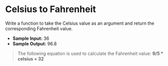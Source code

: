 # Celsius to Fahrenheit

Write a function to take the Celsius value as an argument and return the corresponding Fahrenheit value.

- **Sample Input:** 36
- **Sample Output:** 96.8

> The following equation is used to calculate the Fahrenheit value: **9/5 \* celsius + 32**